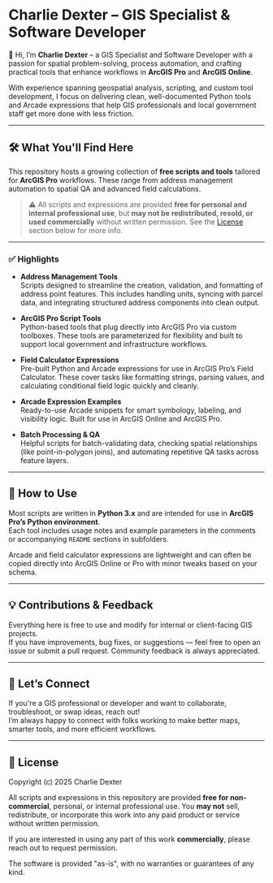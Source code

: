 # Charlie Dexter – GIS Specialist & Software Developer

👋 Hi, I’m **Charlie Dexter** – a GIS Specialist and Software Developer with a passion for spatial problem-solving, process automation, and crafting practical tools that enhance workflows in **ArcGIS Pro** and **ArcGIS Online**.

With experience spanning geospatial analysis, scripting, and custom tool development, I focus on delivering clean, well-documented Python tools and Arcade expressions that help GIS professionals and local government staff get more done with less friction.

---

## 🛠️ What You'll Find Here

This repository hosts a growing collection of **free scripts and tools** tailored for **ArcGIS Pro** workflows. These range from address management automation to spatial QA and advanced field calculations.

> ⚠️ All scripts and expressions are provided **free for personal and internal professional use**, but **may not be redistributed, resold, or used commercially** without written permission. See the [License](#-license) section below for more info.

---

### ✅ Highlights

- **Address Management Tools**  
  Scripts designed to streamline the creation, validation, and formatting of address point features. This includes handling units, syncing with parcel data, and integrating structured address components into clean output.

- **ArcGIS Pro Script Tools**  
  Python-based tools that plug directly into ArcGIS Pro via custom toolboxes. These tools are parameterized for flexibility and built to support local government and infrastructure workflows.

- **Field Calculator Expressions**  
  Pre-built Python and Arcade expressions for use in ArcGIS Pro’s Field Calculator. These cover tasks like formatting strings, parsing values, and calculating conditional field logic quickly and cleanly.

- **Arcade Expression Examples**  
  Ready-to-use Arcade snippets for smart symbology, labeling, and visibility logic. Built for use in ArcGIS Online and ArcGIS Pro.

- **Batch Processing & QA**  
  Helpful scripts for batch-validating data, checking spatial relationships (like point-in-polygon joins), and automating repetitive QA tasks across feature layers.

---

## 📂 How to Use

Most scripts are written in **Python 3.x** and are intended for use in **ArcGIS Pro’s Python environment**.  
Each tool includes usage notes and example parameters in the comments or accompanying `README` sections in subfolders.

Arcade and field calculator expressions are lightweight and can often be copied directly into ArcGIS Online or Pro with minor tweaks based on your schema.

---

## 💡 Contributions & Feedback

Everything here is free to use and modify for internal or client-facing GIS projects.  
If you have improvements, bug fixes, or suggestions — feel free to open an issue or submit a pull request. Community feedback is always appreciated.

---

## 🔗 Let’s Connect

If you're a GIS professional or developer and want to collaborate, troubleshoot, or swap ideas, reach out!  
I’m always happy to connect with folks working to make better maps, smarter tools, and more efficient workflows.

---

## 📄 License

Copyright (c) 2025 Charlie Dexter

All scripts and expressions in this repository are provided **free for non-commercial**, personal, or internal professional use. You **may not** sell, redistribute, or incorporate this work into any paid product or service without written permission.

If you are interested in using any part of this work **commercially**, please reach out to request permission.

The software is provided "as-is", with no warranties or guarantees of any kind.

